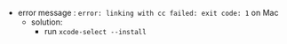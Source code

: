 - error message : `error: linking with cc failed: exit code: 1` on Mac
    - solution:
        - run `xcode-select --install`